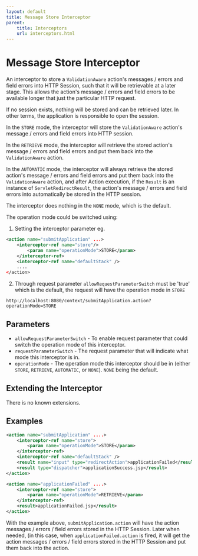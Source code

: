 ```yaml
---
layout: default
title: Message Store Interceptor
parent:
    title: Interceptors
    url: interceptors.html
---
```


# Message Store Interceptor

An interceptor to store a `ValidationAware` action's messages / errors and field errors into HTTP Session, such that it 
will be retrievable at a later stage. This allows the action's message / errors and field errors to be available longer 
that just the particular HTTP request.

If no session exists, nothing will be stored and can be retrieved later. In other terms, the application is responsible 
to open the session.

In the `STORE` mode, the interceptor will store the `ValidationAware` action's message / errors and field errors into 
HTTP session.

In the `RETRIEVE` mode, the interceptor will retrieve the stored action's message / errors and field errors and put them 
back into the `ValidationAware` action.

In the `AUTOMATIC` mode, the interceptor will always retrieve the stored action's message / errors and field errors 
and put them back into the `ValidationAware` action, and after Action execution, if the `Result` is an instance 
of `ServletRedirectResult`, the action's message / errors and field errors into automatically be stored in the HTTP session.

The interceptor does nothing in the `NONE` mode, which is the default.

The operation mode could be switched using:

1. Setting the interceptor parameter eg.

```xml
<action name="submitApplication" ...>
    <interceptor-ref name="store"/>
	    <param name="operationMode">STORE</param>
    </interceptor-ref>
	<interceptor-ref name="defaultStack" />
    ....
</action>
```

2. Through request parameter `allowRequestParameterSwitch` must be 'true' which is the default, the request will have 
  the operation mode in `STORE`
```
http://localhost:8080/context/submitApplication.action?operationMode=STORE
```

## Parameters

 - `allowRequestParameterSwitch` - To enable request parameter that could switch the operation mode of this interceptor.
 - `requestParameterSwitch` - The request parameter that will indicate what mode this interceptor is in.
 - `operationMode` - The operation mode this interceptor should be in (either `STORE`, `RETRIEVE`, `AUTOMATIC`, or `NONE`). 
   `NONE` being the default.

## Extending the Interceptor

There is no known extensions.

## Examples

```xml
<action name="submitApplication" ....>
	<interceptor-ref name="store">
		<param name="operationMode">STORE</param>
	</interceptor-ref>
	<interceptor-ref name="defaultStack" />
	<result name="input" type="redirectAction">applicationFailed</result>
	<result type="dispatcher">applicationSuccess.jsp</result>
</action>

<action name="applicationFailed" ....>
	<interceptor-ref name="store">
		<param name="operationMode">RETRIEVE</param>
	</interceptor-ref>
	<result>applicationFailed.jsp</result>
</action>
```

With the example above, `submitApplication.action` will have the action messages / errors / field errors stored in 
the HTTP Session. Later when needed, (in this case, when `applicationFailed.action` is fired, it will get the action 
messages / errors / field errors stored in the HTTP Session and put them back into the action.
 
